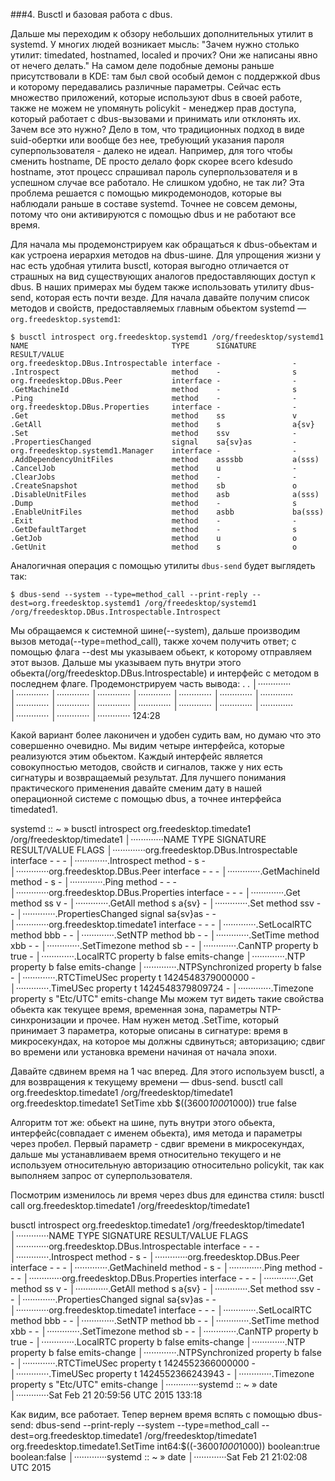 ###4. Busctl и базовая работа с dbus.

Дальше мы переходим к обзору небольших дополнительных утилит в systemd. У многих людей возникает мысль: "Зачем нужно столько утилит: timedated, hostnamed, localed и прочих? Они же написаны явно от нечего делать." На самом деле подобные демоны раньше присутствовали в KDE: там был свой особый демон с поддержкой dbus и которому передавались различные параметры. Сейчас есть множество приложений, которые используют dbus в своей работе, также не можем не упомянуть policykit - менеджер прав доступа, который работает с dbus-вызовами и принимать или отклонять их.
Зачем все это нужно? Дело в том, что традиционных подход в виде suid-обертки или вообще без нее, требующий указания пароля суперпользователя - далеко не идеал. Например, для того чтобы сменить hostname, DE просто делало форк скорее всего kdesudo hostname, этот процесс спрашивал пароль суперпользователя и в успешном случае все работало. Не слишком удобно, не так ли?
Эта проблема решается с помощью микродемонодов, которые вы наблюдали раньше в составе systemd. Точнее не совсем демоны, потому что они активируются с помощью dbus и не работают все время.

Для начала мы продемонстрируем как обращаться к dbus-обьектам и как устроена иерархия методов на dbus-шине. Для упрощения жизни у нас есть удобная утилита busctl, которая выгодно отличается от страшных на вид существующих аналогов предоставляющих доступ к dbus. В наших примерах мы будем также использовать утилиту dbus-send, которая есть почти везде. Для начала давайте получим список методов и свойств, предоставляемых главным обьектом systemd — `org.freedesktop.systemd1`:
```
$ busctl introspect org.freedesktop.systemd1 /org/freedesktop/systemd1
NAME                                TYPE      SIGNATURE        RESULT/VALUE
org.freedesktop.DBus.Introspectable interface -                -
.Introspect                         method    -                s
org.freedesktop.DBus.Peer           interface -                -
.GetMachineId                       method    -                s
.Ping                               method    -                -
org.freedesktop.DBus.Properties     interface -                -
.Get                                method    ss               v
.GetAll                             method    s                a{sv}
.Set                                method    ssv              -
.PropertiesChanged                  signal    sa{sv}as         -
org.freedesktop.systemd1.Manager    interface -                -
.AddDependencyUnitFiles             method    asssbb           a(sss)
.CancelJob                          method    u                -
.ClearJobs                          method    -                -
.CreateSnapshot                     method    sb               o
.DisableUnitFiles                   method    asb              a(sss)
.Dump                               method    -                s
.EnableUnitFiles                    method    asbb             ba(sss)
.Exit                               method    -                -
.GetDefaultTarget                   method    -                s
.GetJob                             method    u                o
.GetUnit                            method    s                o
```
Аналогичная операция с помощью утилиты `dbus-send` будет выглядеть так:
```
$ dbus-send --system --type=method_call --print-reply --dest=org.freedesktop.systemd1 /org/freedesktop/systemd1 /org/freedesktop.DBus.Introspectable.Introspect
```
Мы обращаемся к системной шине(--system), дальше производим вызов метода(--type=method_call), также хочем получить ответ; с помощью флага --dest мы указываем обьект, к которому отправляем этот вызов. Дальше мы указываем путь внутри этого обьекта(/org/freedesktop.DBus.Introspectable) и интерфейс с методом в последнем флаге. Продемонстрируем часть вывода:
.
.
<interface name="org.freedesktop.systemd1.Manager">                                                                                    │·············  <property name="Version" type="s" access="read">                                                                                      │·············   <annotation name="org.freedesktop.DBus.Property.EmitsChangedSignal" value="const"/>                                                  │·············  </property>                                                                                                                           │·············  <property name="Features" type="s" access="read">                                                                                     │·············   <annotation name="org.freedesktop.DBus.Property.EmitsChangedSignal" value="const"/>                                                  │·············  </property>                                                                                                                           │·············  <property name="Virtualization" type="s" access="read">                                                                               │·············   <annotation name="org.freedesktop.DBus.Property.EmitsChangedSignal" value="const"/>                                                  │·············  </property>                                                                                                                           │·············  <property name="Architecture" type="s" access="read">                                                                                 │·············   <annotation name="org.freedesktop.DBus.Property.EmitsChangedSignal" value="const"/>                                                  │·············  </property>                                                                                                                           │·············  <property name="Tainted" type="s" access="read">
                                                                                     │·············   <annotation name="org.freedesktop.DBus.Property.EmitsChangedSignal" value="const"/>                                                  │·············  </property>                                                                                                                           │·············  <property name="FirmwareTimestamp" type="t" access="read">                                                                            │·············   <annotation name="org.freedesktop.DBus.Property.EmitsChangedSignal" value="const"/>                                                  │·············  </property>
124:28

Какой вариант более лаконичен и удобен судить вам, но думаю что это совершенно очевидно.
Мы видим четыре интерфейса, которые реализуются этим обьектом. Каждый интерфейс является совокупностью методов, свойств и сигналов, также у них есть сигнатуры и возвращаемый результат. Для лучшего понимания практического применения давайте сменим дату в нашей операционной системе с помощью dbus, а точнее интерфейса timedated1.

systemd :: ~ » busctl introspect org.freedesktop.timedate1 /org/freedesktop/timedate1                                                   │·············NAME                                TYPE      SIGNATURE RESULT/VALUE     FLAGS                                                          │·············org.freedesktop.DBus.Introspectable interface -         -                -                                                              │·············.Introspect                         method    -         s                -                                                              │·············org.freedesktop.DBus.Peer           interface -         -                -                                                              │·············.GetMachineId                       method    -         s                -                                                              │·············.Ping                               method    -         -                -                                                              │·············org.freedesktop.DBus.Properties     interface -         -                -                                                              │·············.Get                                method    ss        v                -                                                              │·············.GetAll                             method    s         a{sv}            -                                                              │·············.Set                                method    ssv       -                -                                                              │·············.PropertiesChanged                  signal    sa{sv}as  -                -                                                              │·············org.freedesktop.timedate1           interface -         -                -                                                              │·············.SetLocalRTC                        method    bbb
      -                -                                                              │·············.SetNTP                             method    bb        -                -                                                              │·············.SetTime                            method    xbb       -                -                                                              │·············.SetTimezone                        method    sb        -                -                                                              │·············.CanNTP                             property  b         true             -                                                              │·············.LocalRTC                           property  b         false            emits-change                                                   │·············.NTP                                property  b         false            emits-change                                                   │·············.NTPSynchronized                    property  b         false            -                                                              │·············.RTCTimeUSec                        property  t         1424548379000000 -                                                              │·············.TimeUSec                           property  t         1424548379809724 -                                                              │·············.Timezone                           property  s         "Etc/UTC"        emits-change
Мы можем тут видеть такие свойства обьекта как текущее время, временная зона, параметры NTP-синхронизации и прочее. Нам нужен метод .SetTime, который принимает 3 параметра, которые описаны в сигнатуре: время в микросекундах, на которое мы должны сдвинуться; авторизацию; сдвиг во времени или установка времени начиная от начала эпохи.

Давайте сдвинем время на 1 час вперед. Для этого используем busctl, а для возвращения к текущему времени — dbus-send.
busctl call org.freedesktop.timedate1 /org/freedesktop/timedate1 org.freedesktop.timedate1 SetTime xbb $((3600*1000*1000)) true false

Алгоритм тот же: обьект на шине, путь внутри этого обьекта, интерфейс(совпадает с именем обьекта), имя метода и параметры через пробел. Первый параметр - сдвиг времени в микросекундах, дальше мы устанавливаем время относительно текущего и не используем относительную авторизацию относительно policykit, так как выполняем запрос от суперпользователя.

Посмотрим изменилось ли время через dbus для единства стиля:
busctl call org.freedesktop.timedate1 /org/freedesktop/timedate1


busctl introspect org.freedesktop.timedate1 /org/freedesktop/timedate1
│·············NAME                                TYPE      SIGNATURE RESULT/VALUE     FLAGS
│·············org.freedesktop.DBus.Introspectable interface -         -                -                                                              │·············.Introspect                         method    -         s                -                                                              │·············org.freedesktop.DBus.Peer           interface -         -                -                                                              │·············.GetMachineId                       method    -         s                -                                                              │·············.Ping                               method    -         -                -                                                              │·············org.freedesktop.DBus.Properties     interface -         -                -                                                              │·············.Get                                method    ss        v                -                                                              │·············.GetAll                             method    s         a{sv}            -                                                              │·············.Set                                method    ssv       -                -                                                              │·············.PropertiesChanged                  signal    sa{sv}as  -                -                                                              │·············org.freedesktop.timedate1           interface -         -                -                                                              │·············.SetLocalRTC                        method    bbb       -
        -                                                              │·············.SetNTP                             method    bb        -                -                                                              │·············.SetTime                            method    xbb       -                -                                                              │·············.SetTimezone                        method    sb        -                -                                                              │·············.CanNTP                             property  b         true             -                                                              │·············.LocalRTC                           property  b         false            emits-change                                                   │·············.NTP                                property  b         false            emits-change                                                   │·············.NTPSynchronized                    property  b         false            -                                                              │·············.RTCTimeUSec                        property  t         1424552366000000 -                                                              │·············.TimeUSec                           property  t         1424552366243943 -                                                              │·············.Timezone                           property  s         "Etc/UTC"        emits-change                                                   │·············systemd :: ~ » date                                                                                                                     │·············Sat Feb 21 20:59:56 UTC 2015
133:18

Как видим, все работает. Тепер вернем время вспять с помощью dbus-send:
dbus-send --print-reply --system --type=method_call --dest=org.freedesktop.timedate1 /org/freedesktop/timedate1 org.freedesktop.timedate1.SetTime int64:$((-3600*1000*1000))  boolean:true boolean:false
│·············systemd :: ~ » date
│·············Sat Feb 21 21:02:08 UTC 2015


